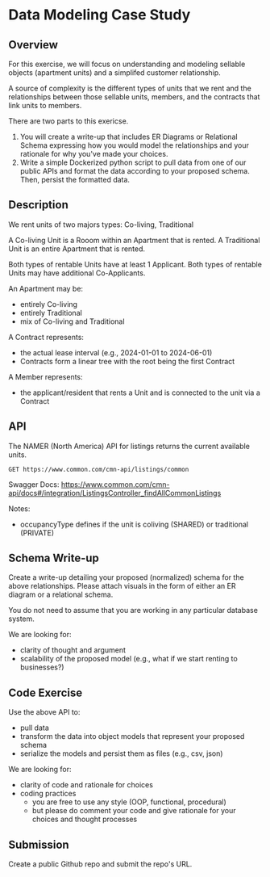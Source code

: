 # Data Modeling Case Study

## Overview
For this exercise, we will focus on understanding and modeling sellable 
objects (apartment units) and a simplifed customer relationship.

A source of complexity is the different types of units that we rent and the 
relationships between those sellable units, members, and the contracts that
link units to members.

There are two parts to this exericse.

1. You will create a write-up that includes ER Diagrams or Relational Schema 
   expressing how you would model the relationships and your rationale for why 
   you've made your choices.
2. Write a simple Dockerized python script to pull data from one of our public
   APIs and format the data according to your proposed schema. Then, persist
   the formatted data.

## Description
We rent units of two majors types: Co-living, Traditional

A Co-living Unit is a Rooom within an Apartment that is rented.
A Traditional Unit is an entire Apartment that is rented.

Both types of rentable Units have at least 1 Applicant. 
Both types of rentable Units may have additional Co-Applicants.

An Apartment may be:
- entirely Co-living
- entirely Traditional
- mix of Co-living and Traditional

A Contract represents:
- the actual lease interval (e.g., 2024-01-01 to 2024-06-01)
- Contracts form a linear tree with the root being the first Contract

A Member represents:
- the applicant/resident that rents a Unit and is connected to the unit via a Contract


## API
The NAMER (North America) API for listings returns the current available 
units. 

```
GET https://www.common.com/cmn-api/listings/common
```

Swagger Docs: https://www.common.com/cmn-api/docs#/integration/ListingsController_findAllCommonListings


Notes:
- occupancyType defines if the unit is coliving (SHARED) or traditional (PRIVATE)



## Schema Write-up

Create a write-up detailing your proposed (normalized) schema for the above relationships.
Please attach visuals in the form of either an ER diagram or a relational schema.

You do not need to assume that you are working in any particular database system.

We are looking for:
- clarity of thought and argument
- scalability of the proposed model (e.g., what if we start renting to businesses?)

## Code Exercise

Use the above API to:
- pull data
- transform the data into object models that represent your proposed schema
- serialize the models and persist them as files (e.g., csv, json)

We are looking for:
- clarity of code and rationale for choices
- coding practices
  - you are free to use any style (OOP, functional, procedural)
  - but please do comment your code and give rationale for your choices and
    thought processes


## Submission

Create a public Github repo and submit the repo's URL.